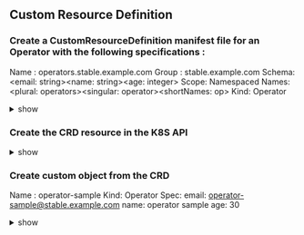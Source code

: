 ## Custom Resource Definition

### Create a CustomResourceDefinition manifest file for an Operator with the following specifications :
Name : operators.stable.example.com
Group : stable.example.com
Schema: <email: string><name: string><age: integer>
Scope: Namespaced
Names: <plural: operators><singular: operator><shortNames: op>
Kind: Operator

<details> <summary> show </summary>

```bash
apiVersion: apiextensions.k8s.io/v1
kind: CustomResourceDefinition
metadata:
  name: operators.stable.example.com
spec:
  group: stable.example.com
  versions:
    - name: v1
      served: true
      storage: true
      schema:
        openAPIV3Schema:
          type: object
          properties:
            spec:
              type: object
              properties:
                email:
                  type: string
                name:
                  type: string
                age:
                  type: integer
  scope: Namespaced
  names:
    plural: operators
    singular: operator
    kind: Operator
    shortNames:
    - op
```

</details>

### Create the CRD resource in the K8S API

<details> <summary> show </summary>

```bash
touch operator-crd.yaml

nano operator-crd.yaml
# update the file with above crd (operator) definition

kubectl create -f operator-crd.yaml  # customresourcedefinition.apiextensions.k8s.io/operators.stable.example.com created

kubectl get crds -A
<<com
NAME                           CREATED AT
operators.stable.example.com   2023-04-23T03:47:11Z
com
```

</details>

### Create custom object from the CRD
Name : operator-sample
Kind: Operator
Spec:
email: operator-sample@stable.example.com
name: operator sample
age: 30


<details> <summary> show </summary>

```bash
touch operator.yaml

nano operator.yaml
# update the file with below contents
<<com
apiVersion: stable.example.com/v1
kind: Operator
metadata:
  name: operator-sample
spec:
  email: operator-sample@stable.example.com
  name: "operator sample"
  age: 30
com

kubectl create -f operator.yaml  # operator.stable.example.com/operator-sample created

kubectl get operators # or `kubectl get op` or `kubectl get operator`
<<com
NAME              AGE
operator-sample   32s
com

```

</details>